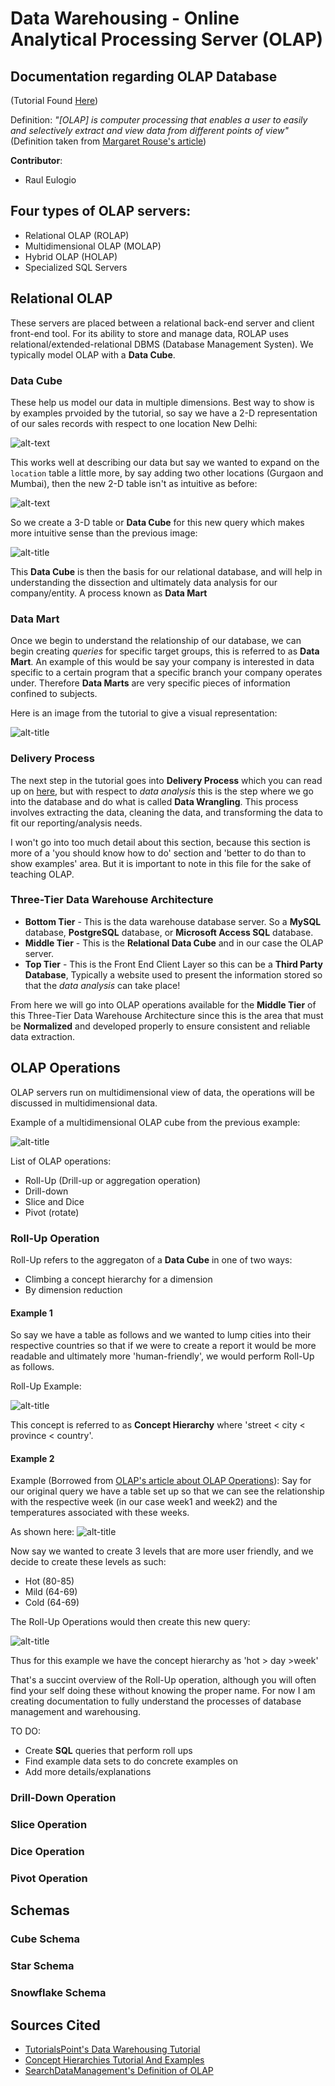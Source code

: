 # Data Warehousing - Online Analytical Processing Server (OLAP)
## Documentation regarding OLAP Database 
(Tutorial Found [Here](https://www.tutorialspoint.com/dwh/dwh_olap.htm))

Definition: *"[OLAP] is computer processing that enables a user to easily and selectively extract and view data from different points of view"* (Definition taken from [Margaret Rouse's article](http://searchdatamanagement.techtarget.com/definition/OLAP))

**Contributor**:
+ Raul Eulogio


## Four types of OLAP servers:
+ Relational OLAP (ROLAP)
+ Multidimensional OLAP (MOLAP)
+ Hybrid OLAP (HOLAP)
+ Specialized SQL Servers

## Relational OLAP 
These servers are placed between a relational back-end server and client front-end tool. For its ability to store and manage data, ROLAP uses relational/extended-relational DBMS (Database Management Systen). We typically model OLAP with a **Data Cube**. 

### Data Cube
These help us model our data in multiple dimensions. Best way to show is by examples prvoided by the tutorial, so say we have a 2-D representation of our sales records with respect to one location New Delhi:

![alt-text](https://www.tutorialspoint.com/dwh/images/data_cube2d.jpg)

This works well at describing our data but say we wanted to expand on the `location` table a little  more, by say adding two other locations (Gurgaon and Mumbai), then the new 2-D table isn't as intuitive as before:

![alt-text](https://www.tutorialspoint.com/dwh/images/data_cube3d.jpg)

So we create a 3-D table or **Data Cube** for this new query which makes more intuitive sense than the previous image:

![alt-title](https://www.tutorialspoint.com/dwh/images/data_cube3d1.jpg)

This **Data Cube** is then the basis for our relational database, and will help in understanding the dissection and ultimately data analysis for our company/entity. A process known as **Data Mart**

### Data Mart
Once we begin to understand the relationship of our database, we can begin creating *queries* for specific target groups, this is referred to as **Data Mart**. An example of this would be say your company is interested in data specific to a certain program that a specific branch your company operates under. Therefore **Data Marts** are very specific pieces of information confined to subjects.  

Here is an image from the tutorial to give a visual representation:

![alt-title](https://www.tutorialspoint.com/dwh/images/data_mart.jpg)

### Delivery Process

The next step in the tutorial goes into **Delivery Process** which you can read up on [here](https://www.tutorialspoint.com/dwh/dwh_delivery_process.htm), but with respect to *data analysis* this is the step where we go into the database and do what is called **Data Wrangling**. This process involves extracting the data, cleaning the data, and transforming the data to fit our reporting/analysis needs. 

I won't go into too much detail about this section, because this section is more of a 'you should know how to do' section and 'better to do than to show examples' area. But it is important to note in this file for the sake of teaching OLAP. 

### Three-Tier Data Warehouse Architecture

+ **Bottom Tier** - This is the data warehouse database server. So a **MySQL** database, **PostgreSQL** database, or **Microsoft Access SQL** database.
+ **Middle Tier** - This is the **Relational Data Cube** and in our case the OLAP server.
+ **Top Tier** - This is the Front End Client Layer so this can be a **Third Party Database**, Typically a website used to present the information stored so that the *data analysis* can take place!

From here we will go into OLAP operations available for the **Middle Tier** of this Three-Tier Data Warehouse Architecture since this is the area that must be **Normalized** and developed properly to ensure consistent and reliable data extraction.  

## OLAP Operations
OLAP servers run on multidimensional view of data, the operations will be discussed in multidimensional data.

Example of a multidimensional OLAP cube from the previous example:

![alt-title](https://www.tutorialspoint.com/dwh/images/data_cube3d1.jpg)

List of OLAP operations:
+ Roll-Up (Drill-up or aggregation operation)
+ Drill-down
+ Slice and Dice
+ Pivot (rotate)

### Roll-Up Operation
Roll-Up refers to the aggregaton of a **Data Cube** in one of two ways:

+ Climbing a concept hierarchy for a dimension
+ By dimension reduction

#### Example 1
So say we have a table as follows and we wanted to lump cities into their respective countries so that if we were to create a report it would be more readable and ultimately more 'human-friendly', we would perform Roll-Up as follows. 

Roll-Up Example:

![alt-title](https://www.tutorialspoint.com/dwh/images/rollup.jpg)

This concept is referred to as **Concept Hierarchy** where 'street < city < province < country'.

#### Example 2
Example (Borrowed from [OLAP's article about OLAP Operations](http://athena.ecs.csus.edu/~olap/olap/OLAPoperations.php)):
Say for our original query we have a table set up so that we can see the relationship with the respective week (in our case week1 and week2) and the temperatures associated with these weeks. 

As shown here:
![alt-title](http://athena.ecs.csus.edu/~olap/olap/rollupexample.JPG)

Now say we wanted to create 3 levels that are more user friendly, and we decide to create these levels as such:

+ Hot (80-85)
+ Mild (64-69)
+ Cold (64-69)

The Roll-Up Operations would then create this new query:

![alt-title](http://athena.ecs.csus.edu/~olap/olap/newrollup.JPG)

Thus for this example we have the concept hierarchy as 'hot > day >week'

That's a succint overview of the Roll-Up operation, although you will often find your self doing these without knowing the proper name. For now I am creating documentation to fully understand the processes of database management and warehousing. 

TO DO:
+ Create **SQL** queries that perform roll ups
+ Find example data sets to do concrete examples on
+ Add more details/explanations

### Drill-Down Operation

### Slice Operation

### Dice Operation

### Pivot Operation


## Schemas

### Cube Schema

### Star Schema

### Snowflake Schema

## Sources Cited

+ [TutorialsPoint's Data Warehousing Tutorial](https://www.tutorialspoint.com/dwh/dwh_olap.htm)
+ [Concept Hierarchies Tutorial And Examples](http://athena.ecs.csus.edu/~olap/olap/OLAPoperations.php)
+ [SearchDataManagement's Definition of OLAP](http://searchdatamanagement.techtarget.com/definition/OLAP)
